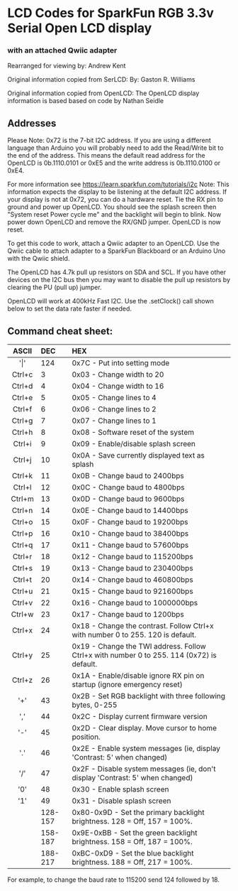 # LCD Codes for SparkFun RGB 3.3v Serial Open LCD display 
### with an attached Qwiic adapter

Rearranged for viewing by: Andrew Kent

Original information copied from SerLCD:
By: Gaston R. Williams

Original information copied from OpenLCD:
The OpenLCD display information is based based on code by
Nathan Seidle

## Addresses

Please Note: 0x72 is the 7-bit I2C address. If you are using a different language than Arduino you will probably
need to add the Read/Write bit to the end of the address. This means the default read address for the OpenLCD
is 0b.1110.0101 or 0xE5 and the write address is 0b.1110.0100 or 0xE4.

For more information see https://learn.sparkfun.com/tutorials/i2c
Note: This information expects the display to be listening at the default I2C address. If your display is not at 0x72, you can
do a hardware reset. Tie the RX pin to ground and power up OpenLCD. You should see the splash screen
then "System reset Power cycle me" and the backlight will begin to blink. Now power down OpenLCD and remove
the RX/GND jumper. OpenLCD is now reset.

To get this code to work, attach a Qwiic adapter to an OpenLCD. Use the Qwiic cable to attach adapter to a SparkFun Blackboard or
an Arduino Uno with the Qwiic shield.

 The OpenLCD has 4.7k pull up resistors on SDA and SCL. If you have other devices on the
 I2C bus then you may want to disable the pull up resistors by clearing the PU (pull up) jumper.

OpenLCD will work at 400kHz Fast I2C. Use the .setClock() call shown below to set the data rate
faster if needed.

## Command cheat sheet:

|  ASCII |   DEC   |                                          HEX                                                |
| :----: | :------ | :------------------------------------------------------------------------------------------ |
| '\|'    |  124    | 0x7C - Put into setting mode                                                                |
| Ctrl+c |    3    | 0x03 - Change width to 20                                                                   |
| Ctrl+d |    4    | 0x04 - Change width to 16                                                                   |
| Ctrl+e |    5    | 0x05 - Change lines to 4                                                                    |
| Ctrl+f |    6    | 0x06 - Change lines to 2                                                                    |
| Ctrl+g |    7    | 0x07 - Change lines to 1                                                                    |
| Ctrl+h |    8    | 0x08 - Software reset of the system                                                         |
| Ctrl+i |    9    | 0x09 - Enable/disable splash screen                                                         |
| Ctrl+j |   10    | 0x0A - Save currently displayed text as splash                                              |
| Ctrl+k |   11    | 0x0B - Change baud to 2400bps                                                               |
| Ctrl+l |   12    | 0x0C - Change baud to 4800bps                                                               |
| Ctrl+m |   13    | 0x0D - Change baud to 9600bps                                                               |
| Ctrl+n |   14    | 0x0E - Change baud to 14400bps                                                              |
| Ctrl+o |   15    | 0x0F - Change baud to 19200bps                                                              |
| Ctrl+p |   16    | 0x10 - Change baud to 38400bps                                                              |
| Ctrl+q |   17    | 0x11 - Change baud to 57600bps                                                              |
| Ctrl+r |   18    | 0x12 - Change baud to 115200bps                                                             |
| Ctrl+s |   19    | 0x13 - Change baud to 230400bps                                                             |
| Ctrl+t |   20    | 0x14 - Change baud to 460800bps                                                             |
| Ctrl+u |   21    | 0x15 - Change baud to 921600bps                                                             |
| Ctrl+v |   22    | 0x16 - Change baud to 1000000bps                                                            |
| Ctrl+w |   23    | 0x17 - Change baud to 1200bps                                                               |
| Ctrl+x |   24    | 0x18 - Change the contrast. Follow Ctrl+x with number 0 to 255. 120 is default.             |
| Ctrl+y |   25    | 0x19 - Change the TWI address. Follow Ctrl+x with number 0 to 255. 114 (0x72) is default.   |
| Ctrl+z |   26    | 0x1A - Enable/disable ignore RX pin on startup (ignore emergency reset)                     |
| '+'    |   43    | 0x2B - Set RGB backlight with three following bytes, 0-255                                  |
| ','    |   44    | 0x2C - Display current firmware version                                                     |
| '-'    |   45    | 0x2D - Clear display. Move cursor to home position.                                         |
| '.'    |   46    | 0x2E - Enable system messages (ie, display 'Contrast: 5' when changed)                      |
| '/'    |   47    | 0x2F - Disable system messages (ie, don't display 'Contrast: 5' when changed)               |
| '0'    |   48    | 0x30 - Enable splash screen                                                                 |
| '1'    |   49    | 0x31 - Disable splash screen                                                                |
|        | 128-157 | 0x80-0x9D - Set the primary backlight brightness. 128 = Off, 157 = 100%.                    |
|        | 158-187 | 0x9E-0xBB - Set the green backlight brightness. 158 = Off, 187 = 100%.                      |
|        | 188-217 | 0xBC-0xD9 - Set the blue backlight brightness. 188 = Off, 217 = 100%.                       |

For example, to change the baud rate to 115200 send 124 followed by 18.
